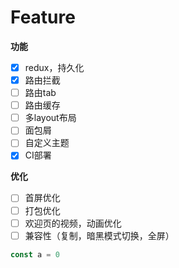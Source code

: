 # Feature

**功能**

- [x] redux，持久化
- [x] 路由拦截
- [ ] 路由tab
- [ ] 路由缓存
- [ ] 多layout布局
- [ ] 面包屑
- [ ] 自定义主题
- [x] CI部署

**优化**

- [ ] 首屏优化
- [ ] 打包优化
- [ ] 欢迎页的视频，动画优化
- [ ] 兼容性（复制，暗黑模式切换，全屏）

```ts test.ts
const a = 0
```
